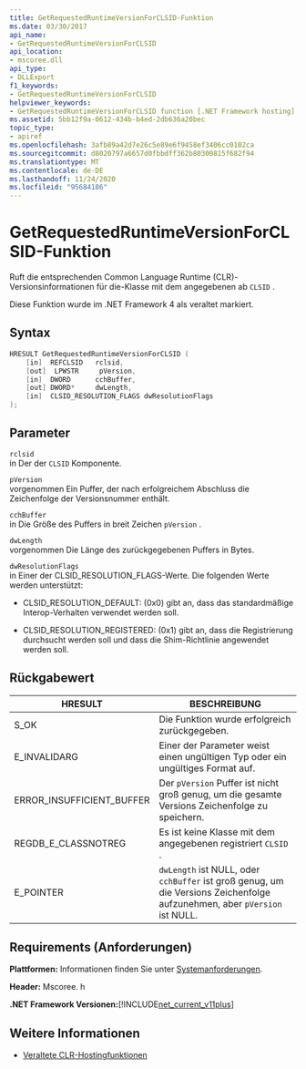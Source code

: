 ```yaml
---
title: GetRequestedRuntimeVersionForCLSID-Funktion
ms.date: 03/30/2017
api_name:
- GetRequestedRuntimeVersionForCLSID
api_location:
- mscoree.dll
api_type:
- DLLExport
f1_keywords:
- GetRequestedRuntimeVersionForCLSID
helpviewer_keywords:
- GetRequestedRuntimeVersionForCLSID function [.NET Framework hosting]
ms.assetid: 5bb12f9a-0612-434b-b4ed-2db636a20bec
topic_type:
- apiref
ms.openlocfilehash: 3afb89a42d7e26c5e89e6f9458ef3406cc0102ca
ms.sourcegitcommit: d8020797a6657d0fbbdff362b80300815f682f94
ms.translationtype: MT
ms.contentlocale: de-DE
ms.lasthandoff: 11/24/2020
ms.locfileid: "95684186"
---
```

# <a name="getrequestedruntimeversionforclsid-function"></a>GetRequestedRuntimeVersionForCLSID-Funktion

Ruft die entsprechenden Common Language Runtime (CLR)-Versionsinformationen für die-Klasse mit dem angegebenen ab `CLSID` .  
  
 Diese Funktion wurde im .NET Framework 4 als veraltet markiert.  
  
## <a name="syntax"></a>Syntax  
  
```cpp  
HRESULT GetRequestedRuntimeVersionForCLSID (  
    [in]  REFCLSID   rclsid,
    [out]  LPWSTR     pVersion,
    [in]  DWORD      cchBuffer,
    [out] DWORD*     dwLength,
    [in]  CLSID_RESOLUTION_FLAGS dwResolutionFlags  
);  
```  
  
## <a name="parameters"></a>Parameter  

 `rclsid`  
 in  Der der `CLSID` Komponente.  
  
 `pVersion`  
 vorgenommen  Ein Puffer, der nach erfolgreichem Abschluss die Zeichenfolge der Versionsnummer enthält.  
  
 `cchBuffer`  
 in  Die Größe des Puffers in breit Zeichen `pVersion` .  
  
 `dwLength`  
 vorgenommen Die Länge des zurückgegebenen Puffers in Bytes.  
  
 `dwResolutionFlags`  
 in  Einer der CLSID_RESOLUTION_FLAGS-Werte. Die folgenden Werte werden unterstützt:  
  
- CLSID_RESOLUTION_DEFAULT: (0x0) gibt an, dass das standardmäßige Interop-Verhalten verwendet werden soll.  
  
- CLSID_RESOLUTION_REGISTERED: (0x1) gibt an, dass die Registrierung durchsucht werden soll und dass die Shim-Richtlinie angewendet werden soll.  
  
## <a name="return-value"></a>Rückgabewert  
  
|HRESULT|BESCHREIBUNG|  
|-------------|-----------------|  
|S_OK|Die Funktion wurde erfolgreich zurückgegeben.|  
|E_INVALIDARG|Einer der Parameter weist einen ungültigen Typ oder ein ungültiges Format auf.|  
|ERROR_INSUFFICIENT_BUFFER|Der `pVersion` Puffer ist nicht groß genug, um die gesamte Versions Zeichenfolge zu speichern.|  
|REGDB_E_CLASSNOTREG|Es ist keine Klasse mit dem angegebenen registriert `CLSID` .|  
|E_POINTER|`dwLength` ist NULL, oder `cchBuffer` ist groß genug, um die Versions Zeichenfolge aufzunehmen, aber `pVersion` ist NULL.|  
  
## <a name="requirements"></a>Requirements (Anforderungen)  

 **Plattformen:** Informationen finden Sie unter [Systemanforderungen](../../get-started/system-requirements.md).  
  
 **Header:** Mscoree. h  
  
 **.NET Framework Versionen:**[!INCLUDE[net_current_v11plus](../../../../includes/net-current-v11plus-md.md)]  
  
## <a name="see-also"></a>Weitere Informationen

- [Veraltete CLR-Hostingfunktionen](deprecated-clr-hosting-functions.md)
